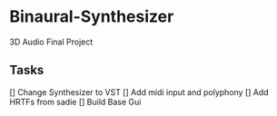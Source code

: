 # Binaural-Synthesizer
3D Audio Final Project

## Tasks
[] Change Synthesizer to VST
[] Add midi input and polyphony
[] Add HRTFs from sadie
[] Build Base Gui

